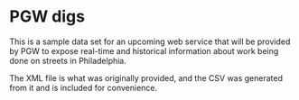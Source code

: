 # PGW digs
This is a sample data set for an upcoming web service that will be provided by PGW to expose real-time and historical information about work being done on streets in Philadelphia.

The XML file is what was originally provided, and the CSV was generated from it and is included for convenience.
